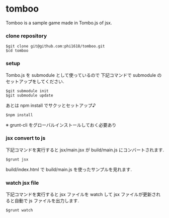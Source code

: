 # tomboo

Tomboo is a sample game made in Tombo.js of jsx.

### clone repository

```
$git clone git@github.com:phi1618/tomboo.git
$cd tomboo
```

### setup

Tombo.js を submodule として使っているので
下記コマンドで submodule のセットアップをしてください.

```
$git submodule init
$git submodule update
```

あとは npm install でサクッとセットアップ♪

```
$npm install
```

※ grunt-cli をグローバルインストールしておく必要あり


### jsx convert to js

下記コマンドを実行すると jsx/main.jsx が
build/main.js にコンバートされます.

```
$grunt jsx
```

build/index.html で build/main.js を使ったサンプルを見れます.


### watch jsx file

下記コマンドを実行すると jsx ファイルを watch して
jsx ファイルが更新されると自動で js ファイルを出力します.


```
$grunt watch
```


